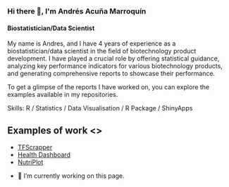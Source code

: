 ### Hi there 👋, I'm Andrés Acuña Marroquín
#### Biostatistician/Data Scientist

My name is Andres, and I have 4 years of experience as a biostatistician/data scientist in the field of biotechnology product development. I have played a crucial role by offering statistical guidance, analyzing key performance indicators for various biotechnology products, and generating comprehensive reports to showcase their performance. 

To get a glimpse of the reports I have worked on, you can explore the examples available in my repositories.

Skills: R / Statistics / Data Visualisation / R Package / ShinyApps

## Examples of work <> 

 - [TFScrapper](https://andres-am.shinyapps.io/TFScrappeR/)
 - [Health Dashboard](https://andres-am.shinyapps.io/health-dashboard/)
 - [NutriPlot](https://rpubs.com/Andres-AM/NutriPlot)

<!---
## Previews  
<img src="survival.jpg" width="420" height="350"> <img src="report.jpg" width="230" height="350"><img src="preview.jpg" width="420" height="350"><img src="TFScrapper.png" width="230" height="200">
--->
- 🔭 I’m currently working on this page. 


